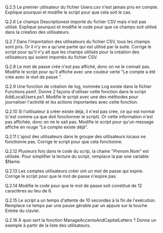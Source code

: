 Q.2.5 Le premier utilisateur du fichier Users.csv n'est jamais pris en compte.
Explique pourquoi et modifie le script pour que cela soit le cas.

Q.2.6 Le champs Descriptionest importé du fichier CSV mais n'est pas utilisé.
Explique pourquoi et modifie le code pour que ce champs soit utilisé dans la création des utilisateurs.

Q.2.7 Dans l'importation des utilisateurs du fichier CSV, tous les champs sont pris. Or il n'y en a qu'une partie qui est utilisé par la suite.
Corrige le script pour qu'il n'y ait que les champs utilisés pour la création des utilisateurs qui soient importés du fichier CSV.

Q.2.8 Le mot de passe crée n'est pas affiché, donc on ne le connait pas.
Modifie le script pour qu'il affiche avec une couleur verte "Le compte <Utilisateur> a été crée avec le mot de passe <MotDePasse>".

Q.2.9 Une fonction de création de log, nommée Log existe dans le fichier Functions.psm1.
Donne 2 façons d'utiliser cette fonction dans le script AddLocalUsers.ps1.
Modifie le script avec une des méthodes pour journaliser l'activité et les actions importantes avec cette fonction.

Q.2.10 Si l'utilisateur à créer existe déjà, il n'est pas crée, ce qui est normal (c'est comme ça que doit fonctionner le script). Or cette information n'est pas affichée, donc on ne le sait pas.
Modifie le script pour qu'un message affiche en rouge "Le compte <Utilisateur> existe déjà".

Q.2.11 L'ajout des utilisateurs dans le groupe des utilisateurs locaux ne fonctionne pas. Corrige le script pour que cela fonctionne.

Q.2.12 Plusieurs fois dans le code du scrip, la chaine "$Prenom.$Nom" est utilisée.
Pour simplifier la lecture du script, remplace la par une variable $Name.

Q.2.13 Les comptes utilisateurs créer ont un mot de passe qui expire.
Corrige le script pour que le mot de passe n'expire pas.

Q.2.14 Modifie le code pour que le mot de passe soit constitué de 12 caractères au lieu de 6.

Q.2.15 Le script a un temps d'attente de 10 secondes à la fin de l'exécution. Remplace ce temps par une pause gérable par un appuie sur la touche Entrée du clavier.

Q.2.16 À quoi sert la fonction ManageAccentsAndCapitalLetters ?
Donne un exemple à partir de la liste des utilisateurs.

